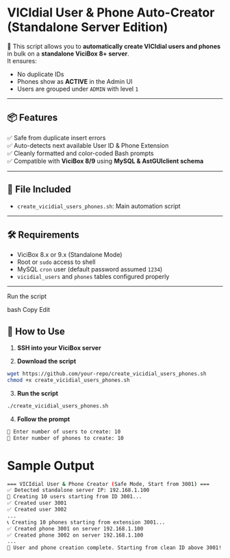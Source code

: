 # VICIdial User & Phone Auto-Creator (Standalone Server Edition)

🚀 This script allows you to **automatically create VICIdial users and phones** in bulk on a **standalone ViciBox 8+ server**.  
It ensures:
- No duplicate IDs
- Phones show as **ACTIVE** in the Admin UI
- Users are grouped under `ADMIN` with level `1`

---

## 📦 Features

✅ Safe from duplicate insert errors  
✅ Auto-detects next available User ID & Phone Extension  
✅ Cleanly formatted and color-coded Bash prompts  
✅ Compatible with **ViciBox 8/9** using **MySQL & AstGUIclient schema**

---

## 📁 File Included

- `create_vicidial_users_phones.sh`: Main automation script

---

## 🛠️ Requirements

- ViciBox 8.x or 9.x (Standalone Mode)
- Root or `sudo` access to shell
- MySQL `cron` user (default password assumed `1234`)
- `vicidial_users` and `phones` tables configured properly

---
Run the script

bash
Copy
Edit

## 🚀 How to Use

1. **SSH into your ViciBox server**

2. **Download the script**
```bash
wget https://github.com/your-repo/create_vicidial_users_phones.sh
chmod +x create_vicidial_users_phones.sh
```
3. **Run the script**
```bash
./create_vicidial_users_phones.sh
```

4. **Follow the prompt**
```bash
🔢 Enter number of users to create: 10
🔢 Enter number of phones to create: 10
```

# Sample Output 

```bash
=== VICIdial User & Phone Creator (Safe Mode, Start from 3001) ===
✅ Detected standalone server IP: 192.168.1.100
👤 Creating 10 users starting from ID 3001...
✅ Created user 3001
✅ Created user 3002
...
📞 Creating 10 phones starting from extension 3001...
✅ Created phone 3001 on server 192.168.1.100
✅ Created phone 3002 on server 192.168.1.100
...
🎉 User and phone creation complete. Starting from clean ID above 3001!

